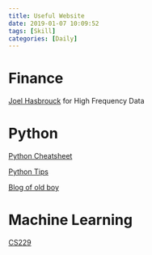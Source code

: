 ```yaml
---
title: Useful Website
date: 2019-01-07 10:09:52
tags: [Skill]
categories: [Daily]
---
```


# Finance
[Joel Hasbrouck](http://people.stern.nyu.edu/jhasbrou/) for High Frequency Data

# Python
[Python Cheatsheet](https://www.pythoncheatsheet.org/?hmsr=pycourses.com&utm_source=pycourses.com&utm_medium=pycourses.com#Dataclasses)

[Python Tips](https://pythontips.com/)

[Blog of old boy](https://www.cnblogs.com/bingabcd/p/6984792.html)

# Machine Learning
[CS229](http://cs229.stanford.edu/)

